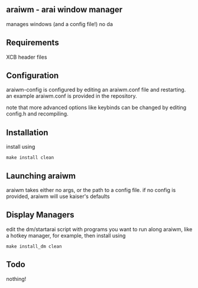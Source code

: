 araiwm - arai window manager
----------------------------
manages windows (and a config file!) no da

Requirements
------------
XCB header files

Configuration
-------------
araiwm-config is configured by editing an araiwm.conf file and restarting. 
an example araiwm.conf is provided in the repository.

note that more advanced options like keybinds can be changed by editing config.h and recompiling.

Installation
------------
install using

	make install clean

Launching araiwm
----------------
araiwm takes either no args, or the path to a config file. 
if no config is provided, araiwm will use kaiser's defaults

Display Managers
----------------
edit the dm/startarai script with programs you want to run along araiwm, like a hotkey manager, for example, then install using
	
	make install_dm clean

Todo
----
nothing!
